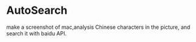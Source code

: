 # AutoSearch
make a screenshot of mac,analysis Chinese characters in the picture, and search it with baidu API.
